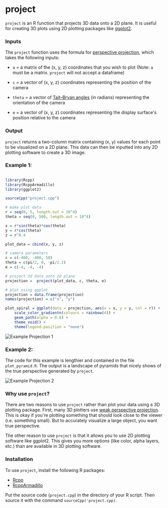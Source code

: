 # project

`project` is an R function that projects 3D data onto a 2D plane. It is useful for creating 3D plots using 2D plotting packages like  [ggplot2](https://cran.r-project.org/web/packages/ggplot2/index.html). 

### Inputs

The `project` function uses the formula for [perspective projection](https://en.wikipedia.org/wiki/3D_projection#Perspective_projection), which takes the following inputs:


* `a` = a matrix of the (x, y, z) coordinates that you wish to plot (Note: `a` must be a matrix. `project` will not accept a dataframe)

* `c` = a vector of (x, y, z) coordinates representing the position of the camera

* `theta` =  a vector of [Tait–Bryan angles](https://en.wikipedia.org/wiki/Euler_angles#Tait%E2%80%93Bryan_angles) (in radians) representing the orientation of the camera 

* `e` = a vector of (x, y, z) coordinates representing the display surface's position relative to the camera


### Output
`project` returns a two-column matrix containing (x, y) values for each point to be visualized on a 2D plane. This data can then be inputted into any 2D plotting software to create a 3D image.



### Example 1:

```R

library(Rcpp)
library(RcppArmadillo)
library(ggplot2)

sourceCpp("project.cpp")

# make plot data
r = seq(0, 5, length.out = 10^4)
theta = seq(0, 500, length.out = 10^4)

x = r*sin(theta)*cos(theta)
y = r*cos(theta)
z = r^0.4

plot_data = cbind(x, y, z)

# camera parameters
c = c(-400, -400, 50)
theta = c(pi/2, 0, -pi/2.2)
e = c(-4, -4, -4)

# project 3d data onto 2d plane
projection =  project(plot_data, c, theta, e)  

# plot using ggplot
projection = data.frame(projection)
names(projection) = c("x", "y")

plot_spiral = ggplot(data = projection, aes(x = x, y = y, col = r)) +
    scale_color_gradientn(colours = rainbow(4)) +
    geom_path(alpha = 0.8) +
    theme_void() +
    theme(legend.position = "none")

```

![Example Projection 1](https://economicsfromthetopdown.files.wordpress.com/2020/04/polar_plot.png)


### Example 2:

The code for this example is lengthier and contained in the file `plot_pyramid.R`. The output is a landscape of pyramids that nicely shows of the true perspective generated by `project`.

![Example Projection 2](https://economicsfromthetopdown.files.wordpress.com/2020/04/pyramids.png)

### Why use `project`?

There are two reasons to use `project` rather than plot your data using a 3D plotting package. First, many 3D plotters use [weak perspective projection](https://en.wikipedia.org/wiki/3D_projection#Weak_perspective_projection). This is okay if you're plotting something that should look close to the viewer (i.e. something small). But to accurately visualize a large object, you want true perspective.

The other reason to use `project` is that it allows you to use 2D plotting software like ggplot2. This gives you more options (like color, alpha layers, etc.) than are available in 3D plotting software. 


### Installation
To use `project`, install the following R packages:
 * [Rcpp](https://cran.r-project.org/web/packages/Rcpp/index.html) 
 * [RcppArmadillo](https://cran.r-project.org/web/packages/RcppArmadillo/index.html) 

Put the source code (`project.cpp`) in the directory of your R script. Then source it with the command `sourceCpp('project.cpp)`.



